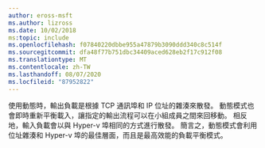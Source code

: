 ```yaml
---
author: eross-msft
ms.author: lizross
ms.date: 10/02/2018
ms:topic: include
ms.openlocfilehash: f07840220dbbe955a47879b3090ddd340c8c514f
ms.sourcegitcommit: dfa48f77b751dbc34409aced628eb2f17c912f08
ms.translationtype: MT
ms.contentlocale: zh-TW
ms.lasthandoff: 08/07/2020
ms.locfileid: "87952822"
---
```

使用動態時，輸出負載是根據 TCP 通訊埠和 IP 位址的雜湊來散發。 動態模式也會即時重新平衡載入，讓指定的輸出流程可以在小組成員之間來回移動。 相反地，輸入負載會以與 Hyper-v 埠相同的方式進行散發。 簡言之，動態模式會利用位址雜湊和 Hyper-v 埠的最佳層面，而且是最高效能的負載平衡模式。

